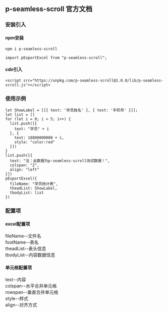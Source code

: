 ## p-seamless-scroll 官方文档

### 安装引入
#### npm安装
```
npm i p-seamless-scroll

import pExportExcel from "p-seamless-scroll";
```
#### cdn引入
```
<script src="https://unpkg.com/p-seamless-scroll@1.0.0/lib/p-seamless-scroll.js"></script>
```
### 使用示例
```
let ShowLabel = [[{ text: '学员姓名' }, { text: '手机号' }]];
let list = []
for (let i = 0; i < 5; i++) {
  list.push([{
    text: "学员" + i
  }, {
    text: 18800000000 + i,
    style: "color:red"
  }])
}
list.push([{
  text: "注：此数据为p-seamless-scroll测试数据！",
  colspan: "2",
  align: "left"
}])
pExportExcel({
  fileName: "学员统计表",
  theadList: ShowLabel,
  tbodyList: list
})
```
### 配置项
#### excel配置项
fileName--文件名<br>
footName--表名<br>
theadList--表头信息<br>
tbodyList--内容数据信息<br>
#### 单元格配置项
text--内容<br>
colspan--水平合并单元格<br>
rowspan--垂直合并单元格<br>
style--样式<br>
align--对齐方式<br>
